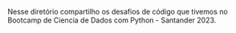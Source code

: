 Nesse diretório compartilho os desafios de código que tivemos no Bootcamp de Ciencia de Dados com Python - Santander 2023.
